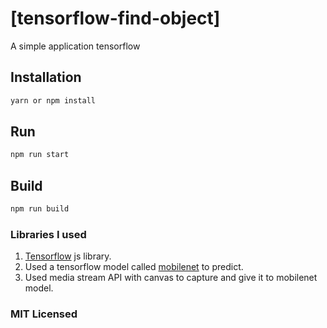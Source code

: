 # [tensorflow-find-object]

A simple application tensorflow

## Installation

```bash
yarn or npm install
```

## Run

```bash
npm run start
```

## Build

```bash
npm run build
```

### Libraries I used

1.  [Tensorflow](https://js.tensorflow.org/) js library.
2.  Used a tensorflow model called [mobilenet](https://github.com/tensorflow/models/blob/master/research/slim/nets/mobilenet_v1.md) to predict.
3.  Used media stream API with canvas to capture and give it to mobilenet model.

### MIT Licensed
